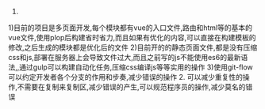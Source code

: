 1.
1)目前的项目是多页面开发,每个模块都有vue的入口文件,路由和html等的基本的vue文件,使用plop后构建省时省力,而且如果有优化的内容,可以直接在构建模板的修改,之后生成的模块都是优化后的文件
2)目前开的的静态页面文件,都是没有压缩css和js,部署在服务器上会导致文件过大,而且之前写的js不能使用es6的最新语法,,通过gulp可以构建自动化任务,压缩css编译js等等实用的操作
3)使用git-flow 可以约定开发者各个分支的作用和步奏,减少错误的操作
2.
可以减少重复性的操作,不需要在复制来复制区,减少错误的产生,可以规范程序员的操作,减少莫名的错误
